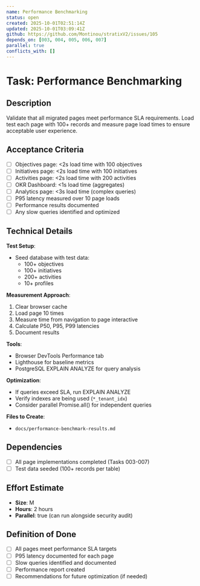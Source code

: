 ```yaml
---
name: Performance Benchmarking
status: open
created: 2025-10-01T02:51:14Z
updated: 2025-10-01T03:09:41Z
github: https://github.com/Montinou/stratixV2/issues/105
depends_on: [003, 004, 005, 006, 007]
parallel: true
conflicts_with: []
---
```


# Task: Performance Benchmarking

## Description

Validate that all migrated pages meet performance SLA requirements. Load test each page with 100+ records and measure page load times to ensure acceptable user experience.

## Acceptance Criteria

- [ ] Objectives page: <2s load time with 100 objectives
- [ ] Initiatives page: <2s load time with 100 initiatives
- [ ] Activities page: <2s load time with 200 activities
- [ ] OKR Dashboard: <1s load time (aggregates)
- [ ] Analytics page: <3s load time (complex queries)
- [ ] P95 latency measured over 10 page loads
- [ ] Performance results documented
- [ ] Any slow queries identified and optimized

## Technical Details

**Test Setup**:
- Seed database with test data:
  - 100+ objectives
  - 100+ initiatives
  - 200+ activities
  - 10+ profiles

**Measurement Approach**:
1. Clear browser cache
2. Load page 10 times
3. Measure time from navigation to page interactive
4. Calculate P50, P95, P99 latencies
5. Document results

**Tools**:
- Browser DevTools Performance tab
- Lighthouse for baseline metrics
- PostgreSQL EXPLAIN ANALYZE for query analysis

**Optimization**:
- If queries exceed SLA, run EXPLAIN ANALYZE
- Verify indexes are being used (`*_tenant_idx`)
- Consider parallel Promise.all() for independent queries

**Files to Create**:
- `docs/performance-benchmark-results.md`

## Dependencies

- [ ] All page implementations completed (Tasks 003-007)
- [ ] Test data seeded (100+ records per table)

## Effort Estimate

- **Size**: M
- **Hours**: 2 hours
- **Parallel**: true (can run alongside security audit)

## Definition of Done

- [ ] All pages meet performance SLA targets
- [ ] P95 latency documented for each page
- [ ] Slow queries identified and documented
- [ ] Performance report created
- [ ] Recommendations for future optimization (if needed)
